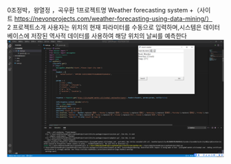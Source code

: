 0조정박，왕열정 ，곡우환
1프로젝트명 Weather forecasting system +（사이트 https://nevonprojects.com/weather-forecasting-using-data-mining/）
2 프로젝트소개 사용자는 위치의 현재 파라미터를 수동으로 입력하며,시스템은 데이터베이스에 저장된 역사적 데이터를 
사용하여 해당 위치의 날씨를 예측한다
![image](https://github.com/guyuxuan777/weather./blob/main/%E5%BE%AE%E4%BF%A1%E5%9B%BE%E7%89%87_20210531201256.png?raw=true)

